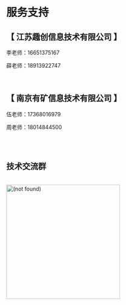 # 服务支持

## 【 江苏趣创信息技术有限公司 】

李老师：16651375167

薛老师：18913922747

<br>

## 【 南京有矿信息技术有限公司 】

伍老师：17368016979

周老师：18014844500

<br>
<br>

## 技术交流群

<br>

<img :src="qrcodeUrl" alt="(not found)" width=300 height=300 object-fit: cover>


<script setup>
  import {ref, onMounted} from "vue"
  const qrcodeUrl = ref("")

  onMounted(() => {
    fetch(`https://www.cfunworld.com/api/info/getInfo?k1=njjz_chatgroup&k2=qrcode`)
    // fetch("https://jsonplaceholder.typicode.com/todos/1")
    .then(res => res.json())
    .then(data => {
      if (!data.err) {
        qrcodeUrl.value = data.v.v1
        console.log(qrcodeUrl.value)
      }
    })
  })
</script>